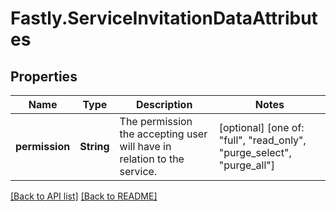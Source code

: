 # Fastly.ServiceInvitationDataAttributes

## Properties

Name | Type | Description | Notes
------------ | ------------- | ------------- | -------------
**permission** | **String** | The permission the accepting user will have in relation to the service. | [optional]  [one of: "full", "read_only", "purge_select", "purge_all"]


[[Back to API list]](../../README.md#endpoints) [[Back to README]](../../README.md)
